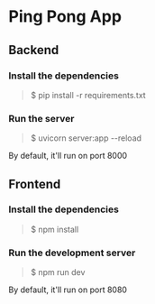 # Ping Pong App

## Backend

### Install the dependencies

> $ pip install -r requirements.txt

### Run the server

> $ uvicorn server:app --reload

By default, it'll run on port 8000

## Frontend

### Install the dependencies

> $ npm install

### Run the development server

> $ npm run dev

By default, it'll run on port 8080
